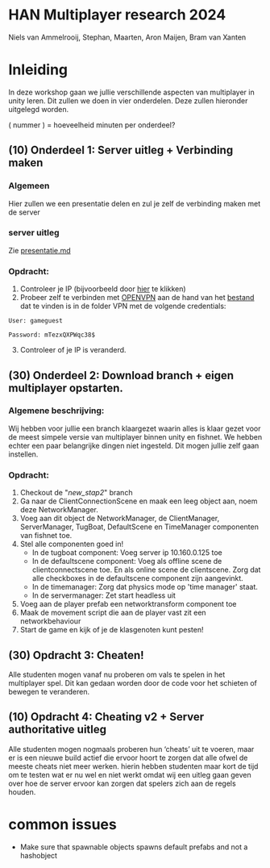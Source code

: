 # HAN Multiplayer research 2024
Niels van Ammelrooij, 
Stephan, 
Maarten, 
Aron Maijen, 
Bram van Xanten

# Inleiding
In deze workshop gaan we jullie verschillende aspecten van multiplayer in unity leren. Dit zullen we doen in vier onderdelen. Deze zullen hieronder uitgelegd worden.


( nummer ) = hoeveelheid minuten per onderdeel?

## (10) Onderdeel 1: Server uitleg + Verbinding maken

### Algemeen
Hier zullen we een presentatie delen en zul je zelf de verbinding maken met de server

### server uitleg
Zie [presentatie.md](./Presentatie/presentatie.md)


### Opdracht:
1. Controleer je IP (bijvoorbeeld door [hier](https://www.ipchicken.com) te klikken)
2. Probeer zelf te verbinden met [OPENVPN](https://openvpn.net/client/client-connect-vpn-for-windows/) aan de hand van het [bestand](./VPN/vpn-UDP4-1194-config_buro.ovpn) dat te vinden is in de folder VPN met de volgende credentials:
```
User: gameguest

Password: mTezxQXPWqc38$
```
3. Controleer of je IP is veranderd.


## (30) Onderdeel  2: Download branch + eigen multiplayer opstarten.

### Algemene beschrijving:
Wij hebben voor jullie een branch klaargezet waarin alles is klaar gezet voor de meest simpele versie van multiplayer binnen unity en fishnet. We hebben echter een paar belangrijke dingen niet ingesteld. Dit mogen jullie zelf gaan instellen.

### Opdracht:
1. Checkout de "_new_stap2_" branch
2. Ga naar de ClientConnectionScene en maak een leeg object aan, noem deze NetworkManager.
3. Voeg aan dit object de NetworkManager, de ClientManager, ServerManager, TugBoat, DefaultScene en TimeManager componenten van fishnet toe.
4. Stel alle componenten goed in!
   - In de tugboat component: Voeg server ip 10.160.0.125 toe
   - In de defaultscene component: Voeg als offline scene de clientconnectscene toe. En als online scene de clientscene. Zorg dat alle checkboxes in de defaultscene component zijn aangevinkt.
   - In de timemanager: Zorg dat physics mode op 'time manager' staat.
   - In de servermanager: Zet start headless uit
6. Voeg aan de player prefab een networktransform component toe
7. Maak de movement script die aan de player vast zit een networkbehaviour
8. Start de game en kijk of je de klasgenoten kunt pesten!

## (30) Opdracht 3: Cheaten!
Alle studenten mogen vanaf nu proberen om vals te spelen in het multiplayer spel. Dit kan gedaan worden door de code voor het schieten of bewegen te veranderen.


## (10) Opdracht 4: Cheating v2 + Server authoritative uitleg
Alle studenten mogen nogmaals proberen hun ‘cheats’ uit te voeren, maar er is een nieuwe build actief die ervoor hoort te zorgen dat alle ofwel de meeste cheats niet meer werken. hierin hebben studenten maar kort de tijd om te testen wat er nu wel en niet werkt omdat wij een uitleg gaan geven over hoe de server ervoor kan zorgen dat spelers zich aan de regels houden.

# common issues
- Make sure that spawnable objects spawns default prefabs and not a hashobject
